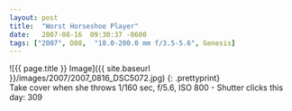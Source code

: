 ```yaml
---
layout: post
title:  "Worst Horseshoe Player"
date:   2007-08-16  09:30:37 -0600
tags: ["2007", D80,  "18.0-200.0 mm f/3.5-5.6", Genesis]
---
```

![{{ page.title }} Image]({{ site.baseurl }}/images/2007/2007_0816_DSC5072.jpg)
{: .prettyprint}  
Take cover when she throws
1/160 sec, f/5.6, ISO 800 - Shutter clicks this day: 309